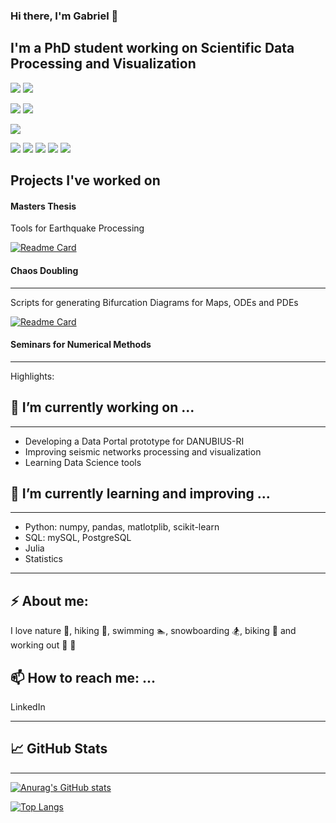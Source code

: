 ### Hi there, I'm Gabriel 👋


## I'm a PhD student working on Scientific Data Processing and Visualization

![](https://img.shields.io/badge/Linux-FCC624?style=for-the-badge&logo=linux&logoColor=black)
![](https://img.shields.io/badge/Windows-0078D6?style=for-the-badge&logo=windows&logoColor=white)


<!-- ![](https://img.shields.io/badge/Code-PostgreSQL-informational?style=flat&logo=PostgreSQL&color=336791) -->

![](https://img.shields.io/badge/PostgreSQL-316192?style=for-the-badge&logo=postgresql&logoColor=white)
![](https://img.shields.io/badge/MySQL-005C84?style=for-the-badge&logo=mysql&logoColor=white)


![](https://img.shields.io/badge/Python-3776AB?style=for-the-badge&logo=python&logoColor=white)


![](https://img.shields.io/badge/Visual_Studio-5C2D91?style=for-the-badge&logo=visual%20studio&logoColor=white)
![](https://img.shields.io/badge/GIT-E44C30?style=for-the-badge&logo=git&logoColor=white)
![](https://img.shields.io/badge/Notion-000000?style=for-the-badge&logo=notion&logoColor=white)
![](https://img.shields.io/badge/Overleaf-47A141?style=for-the-badge&logo=Overleaf&logoColor=white)
![](https://img.shields.io/badge/Paraview-B1432?style=for-the-badge&logo=Paraview&logoColor=white)


<!-- ![](https://img.shields.io/badge/Tools-Git-informational?style=flat&logo=Git&color=F05032)
![](https://img.shields.io/badge/Tools-GitHub-informational?style=flat&logo=GitHub&color=181717) -->


## Projects I've worked on


#### Masters Thesis

Tools for Earthquake Processing

[![Readme Card](https://github-readme-stats.vercel.app/api/pin/?username=gabipana7&repo=seismicNetworks)](https://github.com/anuraghazra/github-readme-stats)


#### Chaos Doubling
---
Scripts for generating Bifurcation Diagrams for Maps, ODEs and PDEs

[![Readme Card](https://github-readme-stats.vercel.app/api/pin/?username=gabipana7&repo=ChaosDoubling)](https://github.com/anuraghazra/github-readme-stats)


#### Seminars for Numerical Methods 
---
Highlights: 



## 🔭 I’m currently working on ...
---

- Developing a Data Portal prototype for DANUBIUS-RI
- Improving seismic networks processing and visualization
- Learning Data Science tools



## 🌱 I’m currently learning and improving ...
---
- Python: numpy, pandas, matlotplib, scikit-learn
- SQL: mySQL, PostgreSQL
- Julia
- Statistics 



---
## ⚡ About me: 
I love nature :evergreen_tree:, hiking :mount_fuji:, swimming :swimmer:, snowboarding :snowboarder:, biking :bicyclist: and working out :runner: :muscle:


## 📫 How to reach me: ...
LinkedIn


---
## :chart_with_upwards_trend: GitHub Stats
---

[![Anurag's GitHub stats](https://github-readme-stats.vercel.app/api?username=gabipana7&show_icons=true&theme=dark)](https://github.com/anuraghazra/github-readme-stats)




[![Top Langs](https://github-readme-stats.vercel.app/api/top-langs/?username=gabipana7&layout=compact)](https://github.com/anuraghazra/github-readme-stats)



